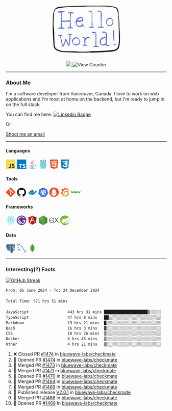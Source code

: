 <div align="center">
    <img src="./img/hello_world.webp" height="200px" width="">
    <div>
        <a href="https://www.linkedin.com/in/ajhollid">
            <img src="https://img.shields.io/badge/LinkedIn-blue"/>
        </a>
        <img src="https://komarev.com/ghpvc/?username=ajhollid&color=yellow" alt="View Counter">
    </div>
</div>

---

### About Me

I'm a software developer from Vancouver, Canada. I love to work on web applications and I'm most at home on the backend, but I'm ready to jump in on the full stack.

You can find me here: [![Linkedin Badge](https://img.shields.io/badge/-ajhollid-blue?style=flat&logo=Linkedin&logoColor=white)](https://www.linkedin.com/in/ajhollid)

Or

[Shoot me an email](mailto:ajhollid@gmail.com)

---

#### Languages

<div>
    <img src="./img/devicons/javascript-original.svg" width=30 height=30 alt="JavaScript">
    <img src="/img/devicons/typescript-original.svg" width=30 height=30 alt="TypeScript">
    <img src="./img/devicons/java-original.svg" width=30 height=30 alt="Java">
    <img src="./img/devicons/go-original.svg" width=30 height=30 alt="Golang">
    <img src="./img/devicons/html5-original.svg" width=30 height=30 alt="HTML 5">
    <img src="./img/devicons/css3-original.svg" width=30 height=30 alt="CSS 3">
</div>

#### Tools

<div>
    <img src="./img/devicons/git-original.svg" width=30 height=30 alt="Git">
    <img src="./img/devicons/github-original.svg" width=30 height=30 alt="Github">
    <img src="./img/devicons/docker-original.svg" width=30 
    height=30 alt="Docker">
    <img src="./img/devicons/kubernetes-original.svg" width=30 height=30 alt="K8">
    <img src="./img/devicons/prometheus-original.svg" width=30 height=30 alt="Prometheus">
    <img src="./img/devicons/grafana-original.svg" width=30 height=30 alt="Grafana">
    <img src="./img/devicons/nginx-original.svg" width=30 height=30 alt="Nginx">
</div>

#### Frameworks

<div>
    <img src="./img/devicons/react-original.svg" width=30 height=30 alt="React">
    <img src="./img/devicons/gatsby-original.svg" width=30 height=30 alt="Gatsby">
    <img src="./img/devicons/angularjs-original.svg" width=30 height=30 alt="AngularJS">
    <img src="./img/devicons/nodejs-original.svg" width=30 height=30 alt="NodeJS">
    <img src="./img/devicons/express-original.svg" width=30 height=30 alt="Express">
    <img src="./img/devicons/spring-original.svg" width=30 height=30 alt="Spring">
</div>

#### Data

<div>
    <img src="./img/devicons/postgresql-original.svg" width=30 height=30 alt="Postgresql">
    <img src="./img/devicons/mysql-original.svg" width=30 height=30 alt="Mysql">
    <img src="./img/devicons/mongodb-original.svg" width=30 height=30 alt="MongoDB">
</div>

---

### Interesting(?) Facts

[![GitHub Streak](http://github-readme-streak-stats.herokuapp.com?user=ajhollid)](https://git.io/streak-stats)

 <!--START_SECTION:waka-->

```txt
From: 05 June 2024 - To: 24 December 2024

Total Time: 571 hrs 51 mins

JavaScript                 443 hrs 31 mins ███████████████████▒░░░░░   76.97 %
TypeScript                 47 hrs 8 mins   ██░░░░░░░░░░░░░░░░░░░░░░░   08.18 %
Markdown                   19 hrs 21 mins  █░░░░░░░░░░░░░░░░░░░░░░░░   03.36 %
Bash                       16 hrs 3 mins   ▓░░░░░░░░░░░░░░░░░░░░░░░░   02.79 %
CSS                        10 hrs 26 mins  ▒░░░░░░░░░░░░░░░░░░░░░░░░   01.81 %
Docker                     6 hrs 45 mins   ▒░░░░░░░░░░░░░░░░░░░░░░░░   01.17 %
Other                      4 hrs 21 mins   ▒░░░░░░░░░░░░░░░░░░░░░░░░   00.76 %
```

<!--END_SECTION:waka-->


<!--START_SECTION:activity-->
1. ❌ Closed PR [#1474](https://github.com/bluewave-labs/checkmate/pull/1474) in [bluewave-labs/checkmate](https://github.com/bluewave-labs/checkmate)
2. 💪 Opened PR [#1474](https://github.com/bluewave-labs/checkmate/pull/1474) in [bluewave-labs/checkmate](https://github.com/bluewave-labs/checkmate)
3. 🎉 Merged PR [#1473](https://github.com/bluewave-labs/checkmate/pull/1473) in [bluewave-labs/checkmate](https://github.com/bluewave-labs/checkmate)
4. 🎉 Merged PR [#1471](https://github.com/bluewave-labs/checkmate/pull/1471) in [bluewave-labs/checkmate](https://github.com/bluewave-labs/checkmate)
5. 💪 Opened PR [#1470](https://github.com/bluewave-labs/checkmate/pull/1470) in [bluewave-labs/checkmate](https://github.com/bluewave-labs/checkmate)
6. 🎉 Merged PR [#1464](https://github.com/bluewave-labs/checkmate/pull/1464) in [bluewave-labs/checkmate](https://github.com/bluewave-labs/checkmate)
7. 🎉 Merged PR [#1469](https://github.com/bluewave-labs/checkmate/pull/1469) in [bluewave-labs/checkmate](https://github.com/bluewave-labs/checkmate)
8. 🚀 Published release [V2.0.1](https://github.com/bluewave-labs/checkmate/releases/tag/v2.0.1) in [bluewave-labs/checkmate](https://github.com/bluewave-labs/checkmate)
9. 🎉 Merged PR [#1468](https://github.com/bluewave-labs/checkmate/pull/1468) in [bluewave-labs/checkmate](https://github.com/bluewave-labs/checkmate)
10. 💪 Opened PR [#1468](https://github.com/bluewave-labs/checkmate/pull/1468) in [bluewave-labs/checkmate](https://github.com/bluewave-labs/checkmate)
<!--END_SECTION:activity-->
